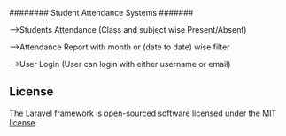 ######## Student Attendance Systems #######

-->Students Attendance (Class and subject wise Present/Absent)

-->Attendance Report with month or (date to date) wise filter

-->User Login (User can login with either username or email)

## License

The Laravel framework is open-sourced software licensed under the [MIT license](https://opensource.org/licenses/MIT).
